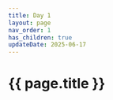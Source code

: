 ```yaml
---
title: Day 1
layout: page
nav_order: 1
has_children: true
updateDate: 2025-06-17
---
```


# {{ page.title }}
